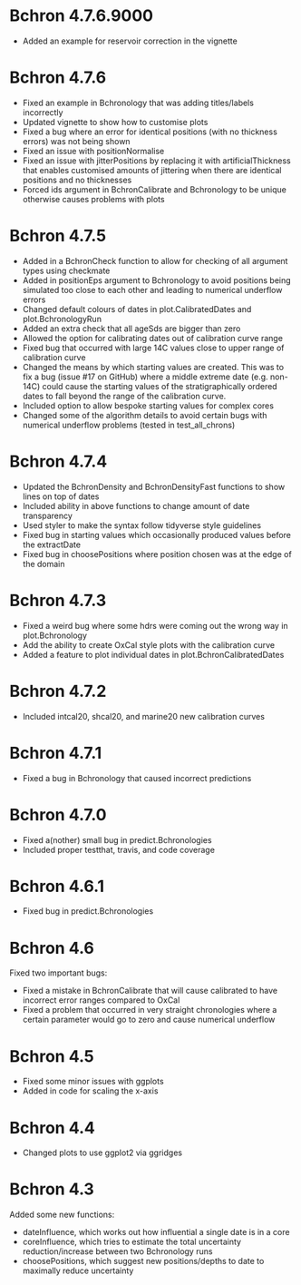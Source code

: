 # Bchron 4.7.6.9000

  - Added an example for reservoir correction in the vignette

# Bchron 4.7.6

  - Fixed an example in Bchronology that was adding titles/labels incorrectly
  - Updated vignette to show how to customise plots
  - Fixed a bug where an error for identical positions (with no thickness errors) was not being shown
  - Fixed an issue with positionNormalise
  - Fixed an issue with jitterPositions by replacing it with artificialThickness that enables customised amounts of jittering when there are identical positions and no thicknesses
  - Forced ids argument in BchronCalibrate and Bchronology to be unique otherwise causes problems with plots

# Bchron 4.7.5

  - Added in a BchronCheck function to allow for checking of all argument types using checkmate
  - Added in positionEps argument to Bchronology to avoid positions being simulated too close to each other and leading to numerical underflow errors
  - Changed default colours of dates in plot.CalibratedDates and plot.BchronologyRun
  - Added an extra check that all ageSds are bigger than zero
  - Allowed the option for calibrating dates out of calibration curve range
  - Fixed bug that occurred with large 14C values close to upper range of calibration curve
  - Changed the means by which starting values are created. This was to fix a bug (issue #17 on GitHub) where a middle extreme date (e.g. non-14C) could cause the starting values of the stratigraphically ordered dates to fall beyond the range of the calibration curve. 
  - Included option to allow bespoke starting values for complex cores
  - Changed some of the algorithm details to avoid certain bugs with numerical underflow problems (tested in test_all_chrons)

# Bchron 4.7.4

  - Updated the BchronDensity and BchronDensityFast functions to show lines on top of dates
  - Included ability in above functions to change amount of date transparency
  - Used styler to make the syntax follow tidyverse style guidelines
  - Fixed bug in starting values which occasionally produced values before the extractDate
  - Fixed bug in choosePositions where position chosen was at the edge of the domain

# Bchron 4.7.3

  - Fixed a weird bug where some hdrs were coming out the wrong way in plot.Bchronology
  - Add the ability to create OxCal style plots with the calibration curve
  - Added a feature to plot individual dates in plot.BchronCalibratedDates

# Bchron 4.7.2

  - Included intcal20, shcal20, and marine20 new calibration curves

# Bchron 4.7.1

  - Fixed a bug in Bchronology that caused incorrect predictions

# Bchron 4.7.0

  - Fixed a(nother) small bug in predict.Bchronologies
  - Included proper testthat, travis, and code coverage

# Bchron 4.6.1

  - Fixed bug in predict.Bchronologies

# Bchron 4.6 

Fixed two important bugs:

  - Fixed a mistake in BchronCalibrate that will cause calibrated to have incorrect error ranges compared to OxCal
  - Fixed a problem that occurred in very straight chronologies where a certain parameter would go to zero and cause numerical underflow

# Bchron 4.5

  - Fixed some minor issues with ggplots
  - Added in code for scaling the x-axis

# Bchron 4.4

  - Changed plots to use ggplot2 via ggridges

# Bchron 4.3

Added some new functions:

  - dateInfluence, which works out how influential a single date is in a core
  - coreInfluence, which tries to estimate the total uncertainty reduction/increase between two Bchronology runs
  - choosePositions, which suggest new positions/depths to date to maximally reduce uncertainty
  
  